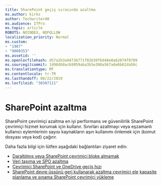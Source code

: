 ```yaml
---
title: SharePoint geçiş sırasında azaltma
ms.author: kirks
author: Techwriter40
ms.audience: ITPro
ms.topic: article
ROBOTS: NOINDEX, NOFOLLOW
localization_priority: Normal
ms.custom:
- "1987"
- "9000353"
ms.assetid: ''
ms.openlocfilehash: d57a2b3a94736771f82630f6d48e0a62074f8709
ms.sourcegitcommit: 1d98db8acb9959aba3b5e308a567ade6b62da56c
ms.translationtype: MT
ms.contentlocale: tr-TR
ms.lasthandoff: 08/22/2019
ms.locfileid: "36507111"
---
```

# <a name="sharepoint-throttling"></a>SharePoint azaltma

SharePoint çevrimiçi azaltma en iyi performans ve güvenilirlik SharePoint çevrimiçi hizmet korumak için kullanır. Sınırları azaltmayı veya eşzamanlı kullanıcı eylemlerinin sayısı kaynakların aşırı kullanımı önlemek için (komut dosyası veya kod) çağırır.

Daha fazla bilgi için lütfen aşağıdaki bağlantıları ziyaret edin:

- [Daraltılmış veya SharePoint çevrimiçi bloke almamak](https://docs.microsoft.com/sharepoint/dev/general-development/how-to-avoid-getting-throttled-or-blocked-in-sharepoint-online)
- [Veri taşıma ve SPO azaltma](https://blogs.technet.microsoft.com/sposupport/2017/08/12/data-migration-and-spo-service-throttling/)
- [Çevrimiçi SharePoint ve OneDrive geçiş hızı](https://docs.microsoft.com/sharepointmigration/sharepoint-online-and-onedrive-migration-speed)
- [SharePoint devre üssünü geri kullanarak azaltma çevrimiçi ele](https://docs.microsoft.com/sharepoint/dev/solution-guidance/handle-sharepoint-online-throttling-by-using-exponential-back-off)
[kapasite planlama ve sınama SharePoint çevrimiçi yükleme](https://support.office.com/article/Capacity-planning-and-load-testing-SharePoint-Online-c932bd9b-fb9a-47ab-a330-6979d03688c0)